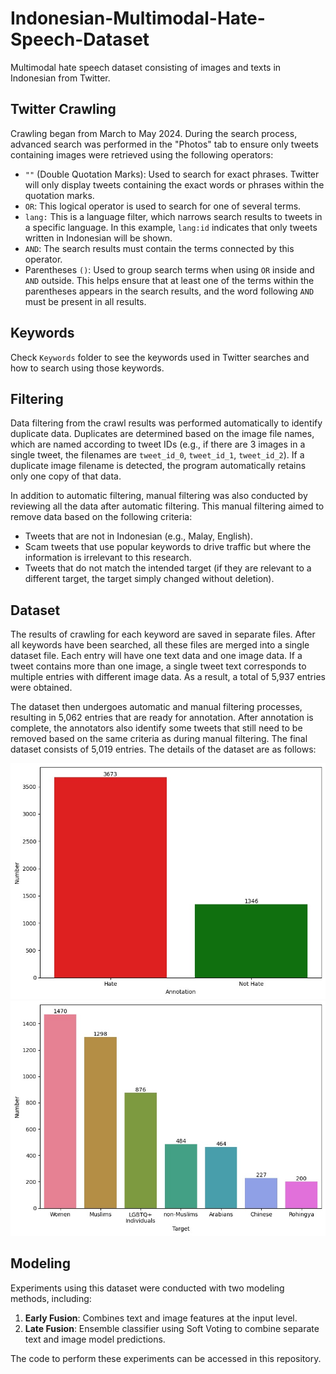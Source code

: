 # Indonesian-Multimodal-Hate-Speech-Dataset

Multimodal hate speech dataset consisting of images and texts in Indonesian from Twitter.

## Twitter Crawling

Crawling began from March to May 2024. During the search process, advanced search was performed in the "Photos" tab to ensure only tweets containing images were retrieved using the following operators:
- `""` (Double Quotation Marks): Used to search for exact phrases. Twitter will only display tweets containing the exact words or phrases within the quotation marks.
- `OR`: This logical operator is used to search for one of several terms.
- `lang:` This is a language filter, which narrows search results to tweets in a specific language. In this example, `lang:id` indicates that only tweets written in Indonesian will be shown.
- `AND`: The search results must contain the terms connected by this operator.
- Parentheses `()`: Used to group search terms when using `OR` inside and `AND` outside. This helps ensure that at least one of the terms within the parentheses appears in the search results, and the word following `AND` must be present in all results.

## Keywords

Check `Keywords` folder to see the keywords used in Twitter searches and how to search using those keywords.

## Filtering

Data filtering from the crawl results was performed automatically to identify duplicate data. Duplicates are determined based on the image file names, which are named according to tweet IDs (e.g., if there are 3 images in a single tweet, the filenames are `tweet_id_0`, `tweet_id_1`, `tweet_id_2`). If a duplicate image filename is detected, the program automatically retains only one copy of that data.

In addition to automatic filtering, manual filtering was also conducted by reviewing all the data after automatic filtering. This manual filtering aimed to remove data based on the following criteria:
- Tweets that are not in Indonesian (e.g., Malay, English).
- Scam tweets that use popular keywords to drive traffic but where the information is irrelevant to this research.
- Tweets that do not match the intended target (if they are relevant to a different target, the target simply changed without deletion).

## Dataset

The results of crawling for each keyword are saved in separate files. After all keywords have been searched, all these files are merged into a single dataset file. Each entry will have one text data and one image data. If a tweet contains more than one image, a single tweet text corresponds to multiple entries with different image data. As a result, a total of 5,937 entries were obtained.

The dataset then undergoes automatic and manual filtering processes, resulting in 5,062 entries that are ready for annotation. After annotation is complete, the annotators also identify some tweets that still need to be removed based on the same criteria as during manual filtering. The final dataset consists of 5,019 entries. The details of the dataset are as follows:

![Annotation Total](annotation.jpg)
![Target Total](target.jpg)

## Modeling

Experiments using this dataset were conducted with two modeling methods, including:
1. **Early Fusion**: Combines text and image features at the input level.
2. **Late Fusion**: Ensemble classifier using Soft Voting to combine separate text and image model predictions.

The code to perform these experiments can be accessed in this repository.
